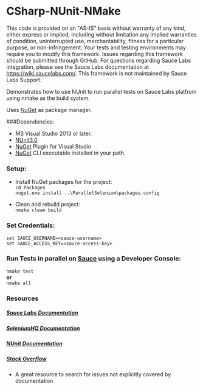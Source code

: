 
# CSharp-NUnit-NMake

This code is provided on an "AS-IS” basis without warranty of any kind, either express or implied, including without limitation any implied warranties of condition, uninterrupted use, merchantability, fitness for a particular purpose, or non-infringement. Your tests and testing environments may require you to modify this framework. Issues regarding this framework should be submitted through GitHub. For questions regarding Sauce Labs integration, please see the Sauce Labs documentation at https://wiki.saucelabs.com/. This framework is not maintained by Sauce Labs Support.

Demonstrates how to use NUnit to run parallel tests on Sauce Labs platfrom using nmake as the build system. 

Uses [NuGet](http://docs.nuget.org/) as package manager.

###Dependencies:

* MS Visual Studio 2013 or later.
* [NUnit3.0](https://www.nunit.org/)
* [NuGet](https://dist.nuget.org/index.html) Plugin for Visual Studio
* [NuGet](https://dist.nuget.org/index.html) CLI executable installed in your path.


### Setup:

* Install NuGet packages for the project: <br>
```cd Packages```<br>
```nuget.exe install ..\ParallelSelenium\packages.config```<br>

* Clean and rebuild project:<br>
```nmake clean build```

### Set Credentials:<br>
```set SAUCE_USERNAME=<sauce-username>```<br>
```set SAUCE_ACCESS_KEY=<sauce-access-key>```

### Run Tests in parallel on [Sauce](https://saucelabs.com/beta/dashboard/tests) using a Developer Console:<br>
```nmake test``` <br>
**or**<br>
```nmake all```<br>

### Resources
##### [Sauce Labs Documentation](https://wiki.saucelabs.com/)

##### [SeleniumHQ Documentation](http://www.seleniumhq.org/docs/)

##### [NUnit Documentation](https://github.com/nunit/nunit/wiki)

##### [Stack Overflow](http://stackoverflow.com/)
* A great resource to search for issues not explicitly covered by documentation
